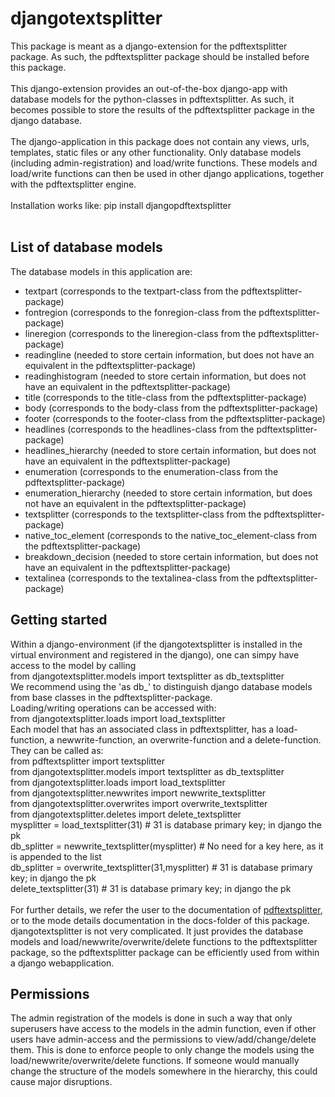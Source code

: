 # djangotextsplitter

This package is meant as a django-extension for the pdftextsplitter package. As such, the pdftextsplitter package
should be installed before this package. <br />
<br />
This django-extension provides an out-of-the-box django-app with database models for the python-classes in pdftextsplitter.
As such, it becomes possible to store the results of the pdftextsplitter package in the django database. <br />
<br />
The django-application in this package does not contain any views, urls, templates, static files or any
other functionality. Only database models (including admin-registration) and load/write functions.
These models and load/write functions can then be used in other django applications, together with
the pdftextsplitter engine. <br />
<br />
Installation works like: pip install djangopdftextsplitter <br />
<br />

## List of database models

The database models in this application are:
* textpart (corresponds to the textpart-class from the pdftextsplitter-package)
* fontregion (corresponds to the fonregion-class from the pdftextsplitter-package)
* lineregion (corresponds to the lineregion-class from the pdftextsplitter-package)
* readingline (needed to store certain information, but does not have an equivalent in the pdftextsplitter-package)
* readinghistogram (needed to store certain information, but does not have an equivalent in the pdftextsplitter-package)
* title (corresponds to the title-class from the pdftextsplitter-package)
* body (corresponds to the body-class from the pdftextsplitter-package)
* footer (corresponds to the footer-class from the pdftextsplitter-package)
* headlines (corresponds to the headlines-class from the pdftextsplitter-package)
* headlines_hierarchy (needed to store certain information, but does not have an equivalent in the pdftextsplitter-package)
* enumeration (corresponds to the enumeration-class from the pdftextsplitter-package)
* enumeration_hierarchy (needed to store certain information, but does not have an equivalent in the pdftextsplitter-package)
* textsplitter (corresponds to the textsplitter-class from the pdftextsplitter-package)
* native_toc_element (corresponds to the native_toc_element-class from the pdftextsplitter-package)
* breakdown_decision (needed to store certain information, but does not have an equivalent in the pdftextsplitter-package)
* textalinea (corresponds to the textalinea-class from the pdftextsplitter-package)

## Getting started

Within a django-environment (if the djangotextsplitter is installed in the virtual environment and registered in the django),
one can simpy have access to the model by calling <br />
from djangotextsplitter.models import textsplitter as db_textsplitter <br />
We recommend using the 'as db_' to distinguish django database models from base classes in the pdftextsplitter-package. <br />
Loading/writing operations can be accessed with: <br />
from djangotextsplitter.loads import load_textsplitter <br />
Each model that has an associated class in pdftextsplitter, has a load-function, a newwrite-function, an overwrite-function and a delete-function. <br />
They can be called as: <br />
from pdftextsplitter import textsplitter <br />
from djangotextsplitter.models import textsplitter as db_textsplitter <br />
from djangotextsplitter.loads import load_textsplitter <br />
from djangotextsplitter.newwrites import newwrite_textsplitter <br />
from djangotextsplitter.overwrites import overwrite_textsplitter <br />
from djangotextsplitter.deletes import delete_textsplitter <br />
mysplitter = load_textsplitter(31) # 31 is database primary key; in django the pk <br />
db_splitter = newwrite_textsplitter(mysplitter) # No need for a key here, as it is appended to the list <br />
db_splitter = overwrite_textsplitter(31,mysplitter) # 31 is database primary key; in django the pk <br />
delete_textsplitter(31) # 31 is database primary key; in django the pk <br />
<br />
For further details, we refer the user to the documentation of [pdftextsplitter](https://pypi.org/project/pdftextsplitter/), or to the mode details documentation in the docs-folder of this package. <br />
djangotextsplitter is not very complicated. It just provides the database models and load/newwrite/overwrite/delete functions to the pdftextsplitter package, so the pdftextsplitter package can be efficiently used from within a django webapplication.

## Permissions

The admin registration of the models is done in such a way that only superusers have access
to the models in the admin function, even if other users have admin-access and the permissions
to view/add/change/delete them. This is done to enforce people to only change the models using
the load/newwrite/overwrite/delete functions. If someone would manually change the structure
of the models somewhere in the hierarchy, this could cause major disruptions.
